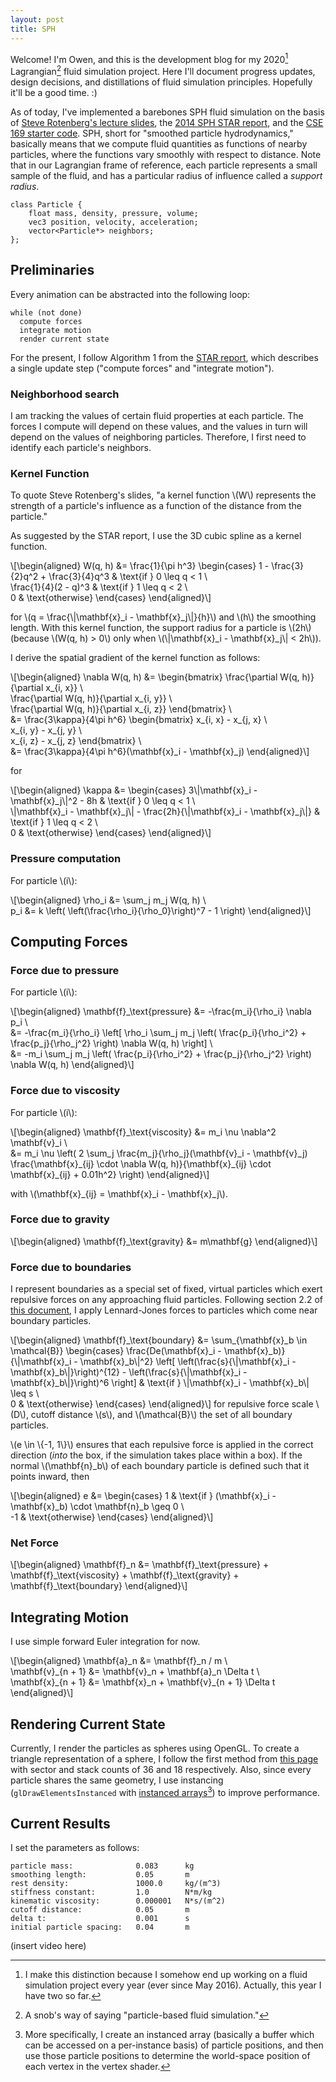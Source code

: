 ```yaml
---
layout: post
title: SPH
---
```


Welcome! I'm Owen, and this is the development blog for my 2020[^1] Lagrangian[^2] fluid simulation project.
Here I'll document progress updates, design decisions, and distillations of fluid simulation principles.
Hopefully it'll be a good time. :)

[^1]: I make this distinction because I somehow end up working on a fluid simulation project every year (ever since May 2016). Actually, this year I have two so far.

[^2]: A snob's way of saying "particle-based fluid simulation."

As of today, I've implemented a barebones SPH fluid simulation on the basis of
[Steve Rotenberg's lecture slides](https://cseweb.ucsd.edu/classes/sp19/cse291-d/#sessions),
the [2014 SPH STAR report](https://cg.informatik.uni-freiburg.de/publications/2014_EG_SPH_STAR.pdf),
and the [CSE 169 starter code](https://cseweb.ucsd.edu/classes/wi20/cse169-a/projects.html).
SPH, short for "smoothed particle hydrodynamics," basically means that we compute fluid quantities as functions of nearby particles, where the functions vary smoothly with respect to distance. Note that in our Lagrangian frame of reference, each particle represents a small sample of the fluid, and has a particular radius of influence called a _support radius_.

```
class Particle {
    float mass, density, pressure, volume;
    vec3 position, velocity, acceleration;
    vector<Particle*> neighbors;
};
```

## Preliminaries

Every animation can be abstracted into the following loop:
```
while (not done)
  compute forces
  integrate motion
  render current state
```

For the present, I follow Algorithm 1 from the [STAR report](https://cg.informatik.uni-freiburg.de/publications/2014_EG_SPH_STAR.pdf), which describes a single update step ("compute forces" and "integrate motion").

### Neighborhood search

I am tracking the values of certain fluid properties at each particle. The forces I compute will depend on these values, and the values in turn will depend on the values of neighboring particles. Therefore, I first need to identify each particle's neighbors.

### Kernel Function

To quote Steve Rotenberg's slides, "a kernel function \\(W\\) represents the strength of a particle's influence as a function of the distance from the particle."

As suggested by the STAR report, I use the 3D cubic spline as a kernel function.

\\[\begin{aligned}
W(q, h) &= \frac{1}{\pi h^3}
\begin{cases}
  1 - \frac{3}{2}q^2 + \frac{3}{4}q^3 & \text{if } 0 \leq q < 1 \\\
  \frac{1}{4}(2 - q)^3 & \text{if } 1 \leq q < 2 \\\
  0 & \text{otherwise}
\end{cases}
\end{aligned}\\]

for \\(q = \frac{\\|\mathbf{x}\_i - \mathbf{x}\_j\\|}{h}\\) and \\(h\\) the smoothing length. With this kernel function, the support radius for a particle is \\(2h\\) (because \\(W(q, h) > 0\\) only when \\(\\|\mathbf{x}\_i - \mathbf{x}\_j\\| < 2h\\)).

I derive the spatial gradient of the kernel function as follows:

\\[\begin{aligned}
\nabla W(q, h) &=
\begin{bmatrix}
\frac{\partial W(q, h)}{\partial x\_{i, x}} \\\
\frac{\partial W(q, h)}{\partial x\_{i, y}} \\\
\frac{\partial W(q, h)}{\partial x\_{i, z}}
\end{bmatrix} \\\
&= \frac{3\kappa}{4\pi h^6}
\begin{bmatrix}
x\_{i, x} - x\_{j, x} \\\
x\_{i, y} - x\_{j, y} \\\
x\_{i, z} - x\_{j, z}
\end{bmatrix} \\\
&= \frac{3\kappa}{4\pi h^6}(\mathbf{x}\_i - \mathbf{x}\_j)
\end{aligned}\\]

for

\\[\begin{aligned}
\kappa &=
\begin{cases}
  3\\|\mathbf{x}\_i - \mathbf{x}\_j\\|^2 - 8h & \text{if } 0 \leq q < 1 \\\
  \\|\mathbf{x}\_i - \mathbf{x}\_j\\| - \frac{2h}{\\|\mathbf{x}\_i - \mathbf{x}\_j\\|} & \text{if } 1 \leq q < 2 \\\
  0 & \text{otherwise}
\end{cases}
\end{aligned}\\]

### Pressure computation

For particle \\(i\\):

\\[\begin{aligned}
\rho\_i &= \sum\_j m\_j W(q, h) \\\
p\_i &= k \left( \left(\frac{\rho\_i}{\rho\_0}\right)^7 - 1 \right)
\end{aligned}\\]

## Computing Forces

### Force due to pressure

For particle \\(i\\):

\\[\begin{aligned}
\mathbf{f}\_\text{pressure} &= -\frac{m\_i}{\rho\_i} \nabla p\_i \\\
&= -\frac{m\_i}{\rho\_i} \left[ \rho\_i \sum\_j m\_j \left( \frac{p\_i}{\rho\_i^2} + \frac{p\_j}{\rho\_j^2} \right) \nabla W(q, h) \right] \\\
&= -m\_i \sum\_j m\_j \left( \frac{p\_i}{\rho\_i^2} + \frac{p\_j}{\rho\_j^2} \right) \nabla W(q, h)
\end{aligned}\\]

### Force due to viscosity

For particle \\(i\\):

\\[\begin{aligned}
\mathbf{f}\_\text{viscosity} &= m\_i \nu \nabla^2 \mathbf{v}\_i \\\
&= m\_i \nu \left( 2 \sum\_j \frac{m\_j}{\rho\_j}(\mathbf{v}\_i - \mathbf{v}\_j) \frac{\mathbf{x}\_{ij} \cdot \nabla W(q, h)}{\mathbf{x}\_{ij} \cdot \mathbf{x}\_{ij} + 0.01h^2} \right)
\end{aligned}\\]

with \\(\mathbf{x}\_{ij} = \mathbf{x}\_i - \mathbf{x}\_j\\).

### Force due to gravity

\\[\begin{aligned}
\mathbf{f}\_\text{gravity} &= m\mathbf{g}
\end{aligned}\\]

### Force due to boundaries

I represent boundaries as a special set of fixed, virtual particles which exert repulsive forces on any approaching fluid particles. Following section 2.2 of [this document](http://www.unige.ch/math/folks/sutti/SPH_2019.pdf), I apply Lennard-Jones forces to particles which come near boundary particles.

\\[\begin{aligned}
\mathbf{f}\_\text{boundary} &= \sum\_{\mathbf{x}\_b \in \mathcal{B}}
\begin{cases}
  \frac{De(\mathbf{x}\_i - \mathbf{x}\_b)}{\\|\mathbf{x}\_i - \mathbf{x}\_b\\|^2}
    \left[ \left(\frac{s}{\\|\mathbf{x}\_i - \mathbf{x}\_b\\|}\right)^{12} 
    - \left(\frac{s}{\\|\mathbf{x}\_i - \mathbf{x}\_b\\|}\right)^6 \right] 
    & \text{if } \\|\mathbf{x}\_i - \mathbf{x}\_b\\| \leq s \\\
  0 & \text{otherwise}
\end{cases}
\end{aligned}\\]
for repulsive force scale \\(D\\), cutoff distance \\(s\\), and \\(\mathcal{B}\\) the set of all boundary particles.

\\(e \in \\{-1, 1\\}\\) ensures that each repulsive force is applied in the correct direction (_into_ the box, if the simulation takes place within a box). If the normal \\(\mathbf{n}\_b\\) of each boundary particle is defined such that it points inward, then

\\[\begin{aligned}
e &=
\begin{cases}
  1 & \text{if } (\mathbf{x}\_i - \mathbf{x}\_b) \cdot \mathbf{n}\_b \geq 0 \\\
  -1 & \text{otherwise}
\end{cases}
\end{aligned}\\]

### Net Force

\\[\begin{aligned}
\mathbf{f}\_n &= \mathbf{f}\_\text{pressure} + \mathbf{f}\_\text{viscosity} + \mathbf{f}\_\text{gravity} + \mathbf{f}\_\text{boundary}
\end{aligned}\\]

## Integrating Motion

I use simple forward Euler integration for now.

\\[\begin{aligned}
\mathbf{a}\_n &= \mathbf{f}\_n / m \\\
\mathbf{v}\_{n + 1} &= \mathbf{v}\_n + \mathbf{a}\_n \Delta t \\\
\mathbf{x}\_{n + 1} &= \mathbf{x}\_n + \mathbf{v}\_{n + 1} \Delta t
\end{aligned}\\]

## Rendering Current State

Currently, I render the particles as spheres using OpenGL. To create a triangle representation of a sphere, I follow the first method from [this page](http://www.songho.ca/opengl/gl_sphere.html) with sector and stack counts of 36 and 18 respectively. Also, since every particle shares the same geometry, I use instancing (`glDrawElementsInstanced` with [instanced arrays](https://learnopengl.com/Advanced-OpenGL/Instancing)[^3]) to improve performance.

[^3]: More specifically, I create an instanced array (basically a buffer which can be accessed on a per-instance basis) of particle positions, and then use those particle positions to determine the world-space position of each vertex in the vertex shader.

## Current Results

I set the parameters as follows:

```
particle mass:              0.083      kg
smoothing length:           0.05       m
rest density:               1000.0     kg/(m^3)
stiffness constant:         1.0        N*m/kg
kinematic viscosity:        0.000001   N*s/(m^2)
cutoff distance:            0.05       m
delta t:                    0.001      s
initial particle spacing:   0.04       m
```

(insert video here)
